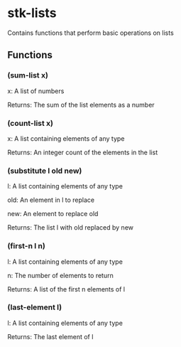 # stk-lists

Contains functions that perform basic operations on lists

## Functions

### (sum-list x)

x: A list of numbers

Returns: The sum of the list elements as a number

### (count-list x)

x: A list containing elements of any type

Returns: An integer count of the elements in the list

### (substitute l old new)

l: A list containing elements of any type

old: An element in l to replace

new: An element to replace old

Returns: The list l with old replaced by new

### (first-n l n)

l: A list containing elements of any type

n: The number of elements to return

Returns: A list of the first n elements of l

### (last-element l)

l: A list containing elements of any type

Returns: The last element of l
